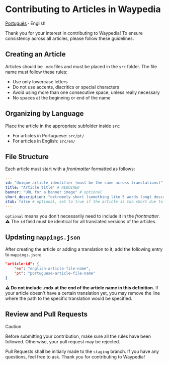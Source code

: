 # Contributing to Articles in Waypedia

[Português](./CONTRIBUTING.pt.md) · English

Thank you for your interest in contributing to Waypedia! To ensure consistency across all articles, please follow these guidelines.

## Creating an Article

Articles should be `.mdx` files and must be placed in the `src` folder. The file name must follow these rules:

- Use only lowercase letters
- Do not use accents, diacritics or special characters
- Avoid using more than one consecutive space, unless really necessary
- No spaces at the beginning or end of the name

## Organizing by Language

Place the article in the appropriate subfolder inside `src`:

- For articles in Portuguese: `src/pt/`
- For articles in English: `src/en/`

## File Structure

Each article must start with a _frontmatter_ formatted as follows:

```yml
---
id: "Unique article identifier (must be the same across translations)" # REQUIRED
title: "Article title" # REQUIRED
banner: "URL for a banner image" # optional
short_description: "extremely short (something like 5 words long) description for the article" # optional
stub: false # optional, set to true if the article is too short due to lack of information
---
```
`optional` means you don't necessarily need to include it in the _frontmatter_.
⚠ The `id` field must be identical for all translated versions of the articles.

## Updating `mappings.json`

After creating the article or adding a translation to it, add the following entry to `mappings.json`:

```json
"article-id": {
    "en": "english-article-file-name",
    "pt": "portuguese-article-file-name"
}
```

**⚠ Do not include .mdx at the end of the article name in this definition.**
If your article doesn't have a certain translation yet, you may remove the line where the path to the specific translation would be specified.

## Review and Pull Requests

> [!CAUTION]
> Before submitting your contribution, make sure all the rules have been followed.
> Otherwise, your pull request may be rejected.

Pull Requests shall be initially made to the `staging` branch.
If you have any questions, feel free to ask. Thank you for contributing to Waypedia!
